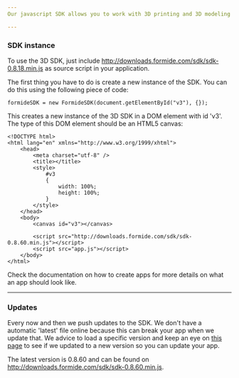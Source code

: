```yaml
---
Our javascript SDK allows you to work with 3D printing and 3D modeling right in your browser. Create rich content apps with just a few lines of code (or soon, with no code at all!). Just register your app to the SDK, load up some 3D models and start playing with them!

---
```

### SDK instance
To use the 3D SDK, just include http://downloads.formide.com/sdk/sdk-0.8.18.min.js as source script in your application.

The first thing you have to do is create a new instance of the SDK. You can do this using the following piece of code:

```
formideSDK = new FormideSDK(document.getElementById("v3"), {});
```

This creates a new instance of the 3D SDK in a DOM element with id 'v3'. The type of this DOM element should be an HTML5 canvas:

```
<!DOCTYPE html>
<html lang="en" xmlns="http://www.w3.org/1999/xhtml">
    <head>
        <meta charset="utf-8" />
        <title></title>
        <style>
            #v3
            {
                width: 100%;
                height: 100%;
            }
        </style>
    </head>
    <body>
        <canvas id="v3"></canvas>
        
        <script src="http://downloads.formide.com/sdk/sdk-0.8.60.min.js"></script>
        <script src="app.js"></script>
    </body>
</html>
```

Check the documentation on how to create apps for more details on what an app should look like.

---
### Updates
Every now and then we push updates to the SDK. We don't have a automatic 'latest' file online because this can break your app when we update that. We advice to load a specific version and keep an eye on [this page](/#/docs/sdk/changelog) to see if we updated to a new version so you can update your app.

The latest version is 0.8.60 and can be found on http://downloads.formide.com/sdk/sdk-0.8.60.min.js.
